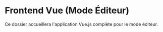 # Frontend Vue (Mode Éditeur)

Ce dossier accueillera l'application Vue.js complète pour le mode éditeur.
